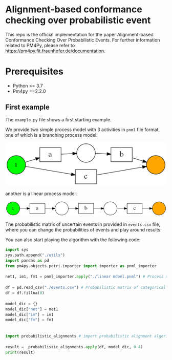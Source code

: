 # Alignment-based conformance checking over probabilistic event

This repo is the official implementation for the paper Alignment-based Conformance Checking Over Probabilistic Events. For further information related to PM4Py, please refer to https://pm4py.fit.fraunhofer.de/documentation. 

# Prerequisites

+ Python >= 3.7
+ Pm4py ==2.2.0

## First example

The `example.py` file shows a first starting example. 

We provide two simple process model with 3 activities in `pnml` file format, one of which is a branching process model:

![branch](./img/branch.png)

another is a linear process model:

![branch](./img/linear.png)

The probabilistic matrix of uncertain events in provided in `events.csv` file, where you can change the probabilities of events and play around results. 

You can also start playing the algorithm with the following code:

```python
import sys 
sys.path.append("./utils")
import pandas as pd
from pm4py.objects.petri.importer import importer as pnml_importer

net1, im1, fm1 = pnml_importer.apply("./linear mdoel.pnml") # Process model

df = pd.read_csv("./events.csv") # Probabilistic matrix of categorical distribution
df = df.fillna(0)

model_dic = {}
model_dic["net"] = net1
model_dic["im"] = im1
model_dic["fm"] = fm1


import probabilistic_alignments # import probabilistic alignment algorithm

result =  probabilistic_alignments.apply(df, model_dic, 0.4)
print(result)
```


